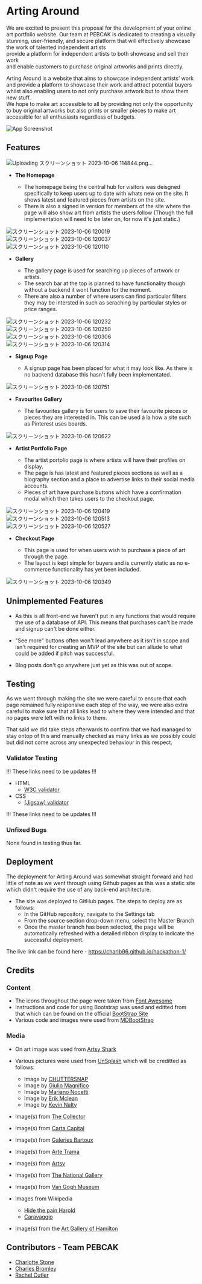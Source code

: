 
# Arting Around

We are excited to present this proposal for the development of your online art portfolio website. Our team at PEBCAK is dedicated to creating a visually stunning, user-friendly, and secure platform that will effectively showcase the work of talented independent artists  
provide a platform for independent artists to both showcase and sell their work  
and enable customers to purchase original artworks and prints directly. 
 
Arting Around is a website that aims to showcase independent artists’ work and provide a platform to showcase their work and attract potential buyers whilst also enabling users to not only purchase artwork but to show them new stuff.  
We hope to make art accessible to all by providing not only the opportunity to buy original artworks but also prints or smaller pieces to make art accessible for all enthusiasts regardless of budgets.

![App Screenshot]()

## Features
![Uploading スクリーンショット 2023-10-06 114844.png…]()

- __The Homepage__

    - The homepage being the central hub for visitors was deisgned specifically to keep users up to date with whats new on the site. It shows latest and featured pieces from artists on the site.
    - There is also a signed in version for members of the site where the page will also show art from artists the users follow (Though the full implementation will need to be later on, for now it's just static.)

![スクリーンショット 2023-10-06 120019](https://github.com/Terafora/test/assets/144109245/4ef5af16-ea97-44b4-b2aa-32782186006e)
![スクリーンショット 2023-10-06 120037](https://github.com/Terafora/test/assets/144109245/c031db96-cd04-4b69-a462-f2a691a824bb)
![スクリーンショット 2023-10-06 120110](https://github.com/Terafora/test/assets/144109245/a75826e0-fdc8-4dc6-8ed8-d72907f77213)



- __Gallery__

    - The gallery page is used for searching up pieces of artwork or artists.
    - The search bar at the top is planned to have functionality though without a backend it wont function for the moment.
    - There are also a number of where users can find particular filters they may be intersted in such as seraching by particular styles or price ranges.
 
![スクリーンショット 2023-10-06 120232](https://github.com/Terafora/test/assets/144109245/54ba1f05-24fb-4e07-b9be-c66d3681edaf)
![スクリーンショット 2023-10-06 120250](https://github.com/Terafora/test/assets/144109245/3086476a-3b2c-4fb5-9971-8d69cdf9b620)
![スクリーンショット 2023-10-06 120306](https://github.com/Terafora/test/assets/144109245/f9f77e7c-4681-44a0-b585-900101a45067)
![スクリーンショット 2023-10-06 120314](https://github.com/Terafora/test/assets/144109245/4ed185ce-d5aa-4c07-8cc5-465f4be5810a)


- __Signup Page__

    - A signup page has been placed for what it may look like. As there is no backend database this hasn't fully been implementated.
 
![スクリーンショット 2023-10-06 120751](https://github.com/Terafora/test/assets/144109245/813471c4-48a8-490c-b860-13d4cfc322a8)


- __Favourites Gallery__

    - The favourites gallery is for users to save their favourite pieces or pieces they are interested in. This can be used á la how a site such as Pinterest uses boards.
 
![スクリーンショット 2023-10-06 120622](https://github.com/Terafora/test/assets/144109245/10d70e88-8ef4-4ce2-86eb-b554fdf4bbdc)


- __Artist Portfolio Page__

    - The artist portolio page is where artists will have their profiles on display.
    - The page is has latest and featured pieces sections as well as a biography section and a place to advertise links to their social media accounts.
    - Pieces of art have purchase buttons which have a confirmation modal which then takes users to the checkout page.
 
![スクリーンショット 2023-10-06 120419](https://github.com/Terafora/test/assets/144109245/51ef5158-b311-40bd-b237-410532e6bf72)
![スクリーンショット 2023-10-06 120513](https://github.com/Terafora/test/assets/144109245/cb97e370-f9dd-47b7-954e-af2fc57a14b4)
![スクリーンショット 2023-10-06 120527](https://github.com/Terafora/test/assets/144109245/51025460-5964-4687-b01e-86827d940d88)


- __Checkout Page__

    - This page is used for when users wish to purchase a piece of art through the page.
    - The layout is kept simple for buyers and is currently static as no e-commerce functionality has yet been included.
 
![スクリーンショット 2023-10-06 120349](https://github.com/Terafora/test/assets/144109245/00e50bd6-1b6d-4182-aa46-89d5c09bff85)

## Unimplemented Features

- As this is all front-end we haven't put in any functions that would require the use of a database of API. This means that purchases can't be made and signup can't be done either.

- "See more" buttons often won't lead anywhere as it isn't in scope and isn't required for creating an MVP of the site but can allude to what could be added if pitch was successful.
  
- Blog posts don't go anywhere just yet as this was out of scope.


## Testing

As we went through making the site we were careful to ensure that each page remained fully responsive each step of the way, we were also extra careful to make sure that all links lead to where they were intended and that no pages were left with no links to them.

That said we did take steps afterwards to confirm that we had managed to stay ontop of this and manually checked as many links as we possibly could but did not come across any unexpected behaviour in this respect.

### Validator Testing

!!! These links need to be updates !!!

- HTML
    - [W3C validator](https://validator.w3.org/nu/?doc=https%3A%2F%2Fcode-institute-org.github.io%2Flove-running-2.0%2Findex.html)
- CSS
    - [(Jigsaw) validator](https://validator.w3.org/nu/?doc=https%3A%2F%2Fcode-institute-org.github.io%2Flove-running-2.0%2Findex.html)

!!! These links need to be updates !!!

### Unfixed Bugs

None found in testing thus far.

## Deployment

The deployment for Arting Around was somewhat straight forward and had little of note as we went through using Github pages as this was a static site which didn't require the use of any back-end architecture.

- The site was deployed to GitHub pages. The steps to deploy are as follows: 
  - In the GitHub repository, navigate to the Settings tab 
  - From the source section drop-down menu, select the Master Branch
  - Once the master branch has been selected, the page will be automatically refreshed with a detailed ribbon display to indicate the successful deployment. 

The live link can be found here - https://charlb96.github.io/hackathon-1/

## Credits


### Content
- The icons throughout the page were taken from [Font Awesome](https://fontawesome.com)
- Instructions and code for using Bootstrap was used and editted from that which can be found on the official [BootStrap Site](https://getbootstrap.com)
- Various code and images were used from [MDBootStrap](https://mdbootstrap.com/docs/standard/extended/gallery/)

### Media

- On art image was used from [Artsy Shark](https://www.artsyshark.com/2020/08/05/5-online-tools-that-show-your-art-in-a-room/)
- Various pictures were used from [UnSplash](https://unsplash.com/ja) which will be creditted as follows:
    - Image by [CHUTTERSNAP](https://unsplash.com/ja/写真/2qlurUeoi3A)
    - Image by [Giulio Magnifico](https://unsplash.com/ja/写真/Iv20ib9rs-k)
    - Image by [Mariano Nocetti](https://unsplash.com/ja/写真/96X_ZJuHGpw)
    - Image by [Erik Mclean](https://unsplash.com/ja/写真/2Wv9VnwzeeI)
    - Image by [Kevin Nalty](https://unsplash.com/ja/写真/e_vonb5XLi4)

- Image(s) from [The Collector](https://www.thecollector.com/andy-warhol-portraits-which-are-his-most-famous/)
- Image(s) from [Carta Capital](https://www.cartacapital.com.br/mundo/quem-foi-leonardo-da-vinci/)
- Image(s) from [Galeries Bartoux](https://www.galeries-bartoux.com/en/artists/pablo-picasso/)
- Image(s) from [Arte Trama](https://artetrama.com/blogs/news/about-butterflies-in-the-work-of-damien-hirst)
- Image(s) from [Artsy](https://www.artsy.net/article/artsy-editorial-understanding-the-persistence-memory-salvador-dalis-surrealist-masterpiece)
- Image(s) from [The National Gallery](https://www.nationalgallery.org.uk/paintings/joseph-mallord-william-turner-the-fighting-temeraire)
- Image(s) from [Van Gogh Museum](https://www.vangoghmuseum.nl/en/collection/s0016V1962)
- Images from Wikipedia
    - [Hide the pain Harold](https://en.wikipedia.org/wiki/Hide_the_Pain_Harold)
    - [Caravaggio](https://en.wikipedia.org/wiki/Caravaggio)
- Image(s) from the [Art Gallery of Hamilton](https://www.artgalleryofhamilton.com/where-we-lie/)


## Contributors - Team PEBCAK

- [Charlotte Stone](https://github.com/Terafora)
- [Charles Bromley](https://github.com/CharlB96)
- [Rachel Cutler](https://github.com/rachbry)
